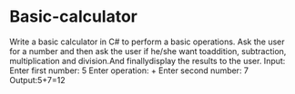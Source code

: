 # Basic-calculator
Write a basic calculator in C# to perform a basic operations. Ask the user for a number and  then ask  the  user  if  he/she  want  toaddition,  subtraction,  multiplication  and division.And finallydisplay the results to the user.
Input:
Enter first number: 5
Enter operation: +
Enter second number: 7
Output:5+7=12
